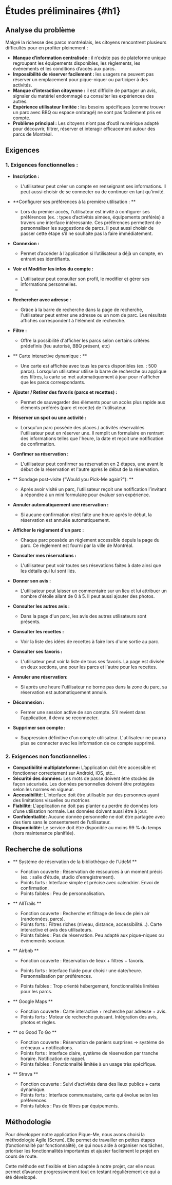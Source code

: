 # Études préliminaires {#h1}

## **Analyse du problème**

Malgré la richesse des parcs montréalais, les citoyens rencontrent plusieurs difficultés pour en profiter pleinement :

- **Manque d’information centralisée :** il n’existe pas de plateforme unique regroupant les équipements disponibles, les règlements, les événements et les conditions d’accès aux parcs.
- **Impossibilité de réserver facilement :** les usagers ne peuvent pas réserver un emplacement pour pique-niquer ou participer à des activités.
- **Manque d’interaction citoyenne :** il est difficile de partager un avis, signaler du matériel endommagé ou consulter les expériences des autres.
- **Expérience utilisateur limitée :** les besoins spécifiques (comme trouver un parc avec BBQ ou espace ombragé) ne sont pas facilement pris en compte.
- **Problème principal :**
Les citoyens n’ont pas d’outil numérique adapté pour découvrir, filtrer, réserver et interagir efficacement autour des parcs de Montréal.

## **Exigences**

### 1. Exigences fonctionnelles :
  - **Inscription :**
    - L'utilisateur peut créer un compte en renseignant ses informations. Il peut aussi choisir de se connecter ou de continuer en tant qu'invité.

  - **Configurer ses préférences à la première utilisation : **
    - Lors du premier accès, l'utilisateur est invité à configurer ses préférences (ex. : types d’activités aimées, équipements préférés) à travers une interface intéressante. Ces préférences permettent de personnaliser les suggestions de parcs.
      Il peut aussi choisir de passer cette étape s’il ne souhaite pas la faire immédiatement.
    
  - **Connexion :**
    - Permet d’accéder à l’application si l’utilisateur a déjà un compte, en entrant ses identifiants.

  - **Voir et Modifier les infos du compte :**
    - L'utilisateur peut consulter son profil, le modifier et gérer ses informations personnelles.
    - 
  - **Rechercher avec adresse :**
    - Grâce à la barre de recherche dans la page de recherche, l'utilisateur peut entrer une adresse ou un nom de parc. Les résultats affichés correspondent à l'élément de recherche.

  - **Filtre :**
    - Offre la possibilité d'afficher les parcs selon certains critères prédefinis (feu autorisé, BBQ présent, etc)

  - ** Carte interactive dynamique : **
    - Une carte est affichée avec tous les parcs disponibles (ex. : 500 parcs). Lorsqu’un utilisateur utilise la barre de recherche ou applique des filtres, la carte se met automatiquement à jour pour n'afficher que les parcs correspondants.

  - **Ajouter / Retirer des favoris (parcs et recettes) :**
    - Permet de sauvegarder des éléments pour un accès plus rapide aux éléments préférés (parc et recette) de l'utilisateur.

  - **Réserver un spot ou une activité :**
    - Lorsqu'un parc possède des places / activités réservables l'utilisateur peut en réserver une. Il remplit un formulaire en rentrant des informations telles que l'heure, la date et reçoit une notification de confirmation.

  - **Confimer sa réservation :**
    - L'utilisateur peut confirmer sa réservation en 2 étapes, une avant le début de la réservation et l'autre après le début de la réservation.

  - ** Sondage post-visite ("Would you Pick-Me again?"): **
    - Après avoir visité un parc, l’utilisateur reçoit une notification l’invitant à répondre à un mini formulaire pour évaluer son expérience.
  - **Annuler automatiquement une réservation :**
    - Si aucune confirmation n’est faite une heure après le début, la réservation est annulée automatiquement.

  - **Afficher le règlement d'un parc :**
    - Chaque parc possède un règlement accessible depuis la page du parc. Ce règlement est fourni par la ville de Montréal.

  - **Consulter mes réservations :**
    - L'utilisateur peut voir toutes ses résevations faites à date ainsi que les détails qui lui sont liés. 

  - **Donner son avis :**
    - L'utilisateur peut laisser un commentaire sur un lieu et lui attribuer un nombre d'étoile allant de 0 à 5. Il peut aussi ajouter des photos.

  - **Consulter les autres avis :**
    - Dans la page d'un parc, les avis des autres utilisateurs sont présents.

  - **Consulter les recettes :**
    - Voir la liste des idées de recettes à faire lors d'une sortie au parc.

  - **Consulter ses favoris :**
    - L'utilisateur peut voir la liste de tous ses favoris. La page est divisée en deux sections, une pour les parcs et l'autre pour les recettes.

  - **Annuler une réservation:**
    - Si après une heure l'utilisateur ne borne pas dans la zone du parc, sa réservation est automatiquement annulé.

  - **Déconnexion :**
    - Fermer une session active de son compte. S'il revient dans l'application, il devra se reconnecter.
 
  - **Supprimer son compte :**
    - Suppression définitive d'un compte utilisateur. L'utilisateur ne pourra plus se connecter avec les information de ce compte supprimé.

### 2. Exigences non fonctionnelles :
  - **Compatibilité multiplateforme:** L’application doit être accessible et fonctionner correctement sur Android, iOS, etc..
  - **Sécurité des données:** Les mots de passe doivent être stockés de façon sécurisée. Les données personnelles doivent être protégées selon les normes en vigueur.
  - **Accessibilité:** L’interface doit être utilisable par des personnes ayant des limitations visuelles ou motrices
  - **Fiabilité:** L'application ne doit pas planter ou perdre de données lors d’une utilisation normale. Les données doivent aussi être à jour.
  - **Confidentialité:** Aucune donnée personnelle ne doit être partagée avec des tiers sans le consentement de l’utilisateur.
  - **Disponibilité:** Le service doit être disponible au moins 99 % du temps (hors maintenance planifiée).

## **Recherche de solutions**
 - **  Système de réservation de la bibliothèque de l’UdeM **
   - Fonction couverte : Réservation de ressources à un moment précis (ex. : salle d’étude, studio d'enregistrement).
   - Points forts :
       Interface simple et précise avec calendrier.
       Envoi de confirmation.
   - Points faibles :
       Peu de personnalisation.
   
 - ** AllTrails **
   - Fonction couverte : Recherche et filtrage de lieux de plein air (randonnées, parcs).
   - Points forts :
       Filtres riches (niveau, distance, accessibilité...).
       Carte interactive et avis des utilisateurs.
   - Points faibles :
       Pas de réservation.
       Peu adapté aux pique-niques ou événements sociaux.
   
 - ** Airbnb **
   - Fonction couverte : Réservation de lieux + filtres + favoris.
   - Points forts :
     Interface fluide pour choisir une date/heure.
     Personnalisation par préférences.
   
   - Points faibles :
     Trop orienté hébergement, fonctionnalités limitées pour les parcs.

 - ** Google Maps **
   - Fonction couverte : Carte interactive + recherche par adresse + avis.
   - Points forts :
       Moteur de recherche puissant.
       Intégration des avis, photos et règles.

 - ** oo Good To Go **
   - Fonction couverte : Réservation de paniers surprises → système de créneaux + notifications.
   - Points forts :
       Interface claire, système de réservation par tranche horaire.
       Notification de rappel.
   - Points faibles :
       Fonctionnalité limitée à un usage très spécifique.

 - ** Strava **
   - Fonction couverte : Suivi d’activités dans des lieux publics + carte dynamique.
   - Points forts :
       Interface communautaire, carte qui évolue selon les préférences.
   - Points faibles :
     Pas de filtres par équipements.

## **Méthodologie**
Pour développer notre application Pique-Me, nous avons choisi la méthodologie Agile (Scrum). Elle permet de travailler en petites étapes (fonctionnalité par fonctionnalité), ce qui nous aide à organiser nos tâches, prioriser les fonctionnalités importantes et ajuster facilement le projet en cours de route.

Cette méthode est flexible et bien adaptée à notre projet, car elle nous permet d’avancer progressivement tout en testant régulièrement ce qui a été développé.

